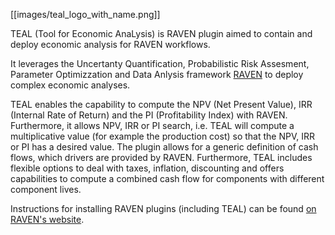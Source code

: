 
[[images/teal_logo_with_name.png]]

TEAL (Tool for Economic AnaLysis) is RAVEN plugin aimed to
contain and deploy economic analysis for RAVEN workflows.

It leverages the Uncertanty Quantification, Probabilistic Risk Assesment, 
Parameter Optimizzation and Data Anlysis framework  [RAVEN](https://github.com/idaholab/raven)
to deploy complex economic analyses.

TEAL enables the capability to compute the NPV (Net Present Value), 
IRR (Internal Rate of Return) and the PI (Profitability Index) with RAVEN. 
Furthermore, it allows NPV, IRR or PI search, i.e. TEAL will compute a 
multiplicative value (for example the production cost) so that the NPV, IRR or PI has 
a desired value. 
The plugin allows for a generic definition of cash flows, which 
drivers are provided by RAVEN. Furthermore, TEAL includes flexible options to
deal with taxes, inflation, discounting and offers  capabilities to compute
a combined cash flow for components with different component lives.

Instructions for installing RAVEN plugins (including TEAL) 
can be found [on RAVEN's website](https://github.com/idaholab/raven/wiki/Plugins).

